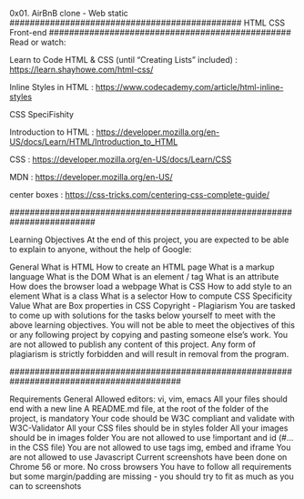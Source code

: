 0x01. AirBnB clone - Web static
##############################################
HTML CSS Front-end
################################################
Read or watch:

Learn to Code HTML & CSS (until “Creating Lists” included) : https://learn.shayhowe.com/html-css/

Inline Styles in HTML : https://www.codecademy.com/article/html-inline-styles

CSS SpeciFishity

Introduction to HTML : https://developer.mozilla.org/en-US/docs/Learn/HTML/Introduction_to_HTML

CSS : https://developer.mozilla.org/en-US/docs/Learn/CSS

MDN : https://developer.mozilla.org/en-US/

center boxes : https://css-tricks.com/centering-css-complete-guide/

#########################################################################

Learning Objectives
At the end of this project, you are expected to be able to explain to anyone, without the help of Google:

General
What is HTML
How to create an HTML page
What is a markup language
What is the DOM
What is an element / tag
What is an attribute
How does the browser load a webpage
What is CSS
How to add style to an element
What is a class
What is a selector
How to compute CSS Specificity Value
What are Box properties in CSS
Copyright - Plagiarism
You are tasked to come up with solutions for the tasks below yourself to meet with the above learning objectives.
You will not be able to meet the objectives of this or any following project by copying and pasting someone else’s work.
You are not allowed to publish any content of this project.
Any form of plagiarism is strictly forbidden and will result in removal from the program.

##########################################################################################

Requirements
General
Allowed editors: vi, vim, emacs
All your files should end with a new line
A README.md file, at the root of the folder of the project, is mandatory
Your code should be W3C compliant and validate with W3C-Validator
All your CSS files should be in styles folder
All your images should be in images folder
You are not allowed to use !important and id (#... in the CSS file)
You are not allowed to use tags img, embed and iframe
You are not allowed to use Javascript
Current screenshots have been done on Chrome 56 or more.
No cross browsers
You have to follow all requirements but some margin/padding are missing - you should try to fit as much as you can to screenshots
